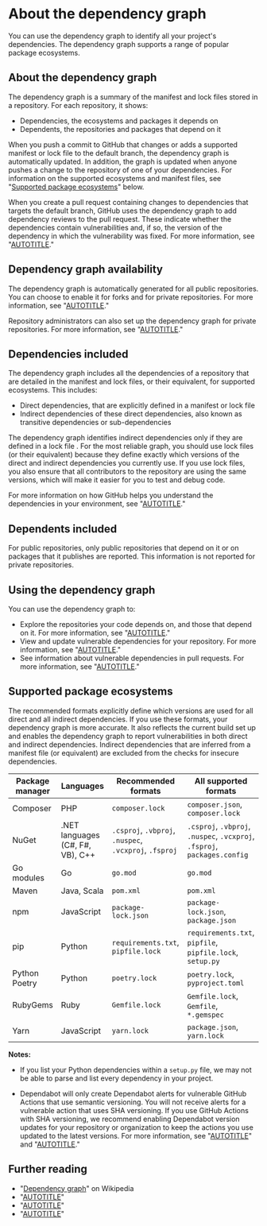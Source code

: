 # About the dependency graph

You can use the dependency graph to identify all your project's dependencies. The dependency graph supports a range of popular package ecosystems.

## About the dependency graph

The dependency graph is a summary of the manifest and lock files stored in a repository. For each repository, it shows:

- Dependencies, the ecosystems and packages it depends on
- Dependents, the repositories and packages that depend on it

When you push a commit to GitHub that changes or adds a supported manifest or lock file to the default branch, the dependency graph is automatically updated. In addition, the graph is updated when anyone pushes a change to the repository of one of your dependencies. For information on the supported ecosystems and manifest files, see "[Supported package ecosystems](#supported-package-ecosystems)" below.

When you create a pull request containing changes to dependencies that targets the default branch, GitHub uses the dependency graph to add dependency reviews to the pull request. These indicate whether the dependencies contain vulnerabilities and, if so, the version of the dependency in which the vulnerability was fixed. For more information, see "[AUTOTITLE](/code-security/supply-chain-security/understanding-your-software-supply-chain/about-dependency-review)."

## Dependency graph availability

The dependency graph is automatically generated for all public repositories. You can choose to enable it for forks and for private repositories. For more information, see "[AUTOTITLE](/repositories/managing-your-repositorys-settings-and-features/enabling-features-for-your-repository/managing-security-and-analysis-settings-for-your-repository)."

Repository administrators can also set up the dependency graph for private repositories. For more information, see "[AUTOTITLE](/code-security/supply-chain-security/understanding-your-software-supply-chain/configuring-the-dependency-graph)."

## Dependencies included

The dependency graph includes all the dependencies of a repository that are detailed in the manifest and lock files, or their equivalent, for supported ecosystems. This includes:

- Direct dependencies, that are explicitly defined in a manifest or lock file 
- Indirect dependencies of these direct dependencies, also known as transitive dependencies or sub-dependencies

The dependency graph identifies indirect dependencies only if they are defined in a lock file . For the most reliable graph, you should use lock files (or their equivalent) because they define exactly which versions of the direct and indirect dependencies you currently use. If you use lock files, you also ensure that all contributors to the repository are using the same versions, which will make it easier for you to test and debug code. 

For more information on how GitHub helps you understand the dependencies in your environment, see "[AUTOTITLE](/code-security/supply-chain-security/understanding-your-software-supply-chain/about-supply-chain-security)."

## Dependents included

For public repositories, only public repositories that depend on it or on packages that it publishes are reported. This information is not reported for private repositories.

## Using the dependency graph

You can use the dependency graph to:

- Explore the repositories your code depends on, and those that depend on it. For more information, see "[AUTOTITLE](/code-security/supply-chain-security/understanding-your-software-supply-chain/exploring-the-dependencies-of-a-repository)." 
- View and update vulnerable dependencies for your repository. For more information, see "[AUTOTITLE](/code-security/dependabot/dependabot-alerts/about-dependabot-alerts)."
- See information about vulnerable dependencies in pull requests. For more information, see "[AUTOTITLE](/pull-requests/collaborating-with-pull-requests/reviewing-changes-in-pull-requests/reviewing-dependency-changes-in-a-pull-request)."

## Supported package ecosystems

The recommended formats explicitly define which versions are used for all direct and all indirect dependencies. If you use these formats, your dependency graph is more accurate. It also reflects the current build set up and enables the dependency graph to report vulnerabilities in both direct and indirect dependencies. Indirect dependencies that are inferred from a manifest file (or equivalent) are excluded from the checks for insecure dependencies.

| Package manager | Languages | Recommended formats | All supported formats |
| --- | --- | --- | ---|
| Composer             | PHP           | `composer.lock` | `composer.json`, `composer.lock` |
| NuGet | .NET languages (C#, F#, VB), C++  |   `.csproj`, `.vbproj`, `.nuspec`, `.vcxproj`, `.fsproj` |  `.csproj`, `.vbproj`, `.nuspec`, `.vcxproj`, `.fsproj`, `packages.config` |
| Go modules | Go | `go.mod`| `go.mod` |
| Maven | Java, Scala |  `pom.xml`  | `pom.xml`  |
| npm | JavaScript |            `package-lock.json` | `package-lock.json`, `package.json`|
| pip             | Python                    | `requirements.txt`, `pipfile.lock` | `requirements.txt`, `pipfile`, `pipfile.lock`, `setup.py` |
| Python Poetry | Python                    | `poetry.lock` | `poetry.lock`, `pyproject.toml` |
| RubyGems             | Ruby           | `Gemfile.lock` | `Gemfile.lock`, `Gemfile`, `*.gemspec` |
| Yarn | JavaScript | `yarn.lock` | `package.json`, `yarn.lock` |

<div class="ghd-spotlight ghd-spotlight-note border rounded-1 my-3 p-3 f5 color-border-accent-emphasis color-bg-accent">

**Notes:**

- If you list your Python dependencies within a `setup.py` file, we may not be able to parse and list every dependency in your project.

- Dependabot will only create Dependabot alerts for vulnerable GitHub Actions that use semantic versioning. You will not receive alerts for a vulnerable action that uses SHA versioning. If you use GitHub Actions with SHA versioning, we recommend enabling Dependabot version updates for your repository or organization to keep the actions you use updated to the latest versions. For more information, see "[AUTOTITLE](/code-security/dependabot/dependabot-alerts/about-dependabot-alerts)" and "[AUTOTITLE](/code-security/dependabot/dependabot-version-updates/about-dependabot-version-updates)."

</div>

## Further reading

- "[Dependency graph](https://en.wikipedia.org/wiki/Dependency_graph)" on Wikipedia
- "[AUTOTITLE](/code-security/supply-chain-security/understanding-your-software-supply-chain/exploring-the-dependencies-of-a-repository)"
- "[AUTOTITLE](/code-security/dependabot/dependabot-alerts/viewing-and-updating-dependabot-alerts)"
- "[AUTOTITLE](/code-security/dependabot/working-with-dependabot/troubleshooting-the-detection-of-vulnerable-dependencies)"

